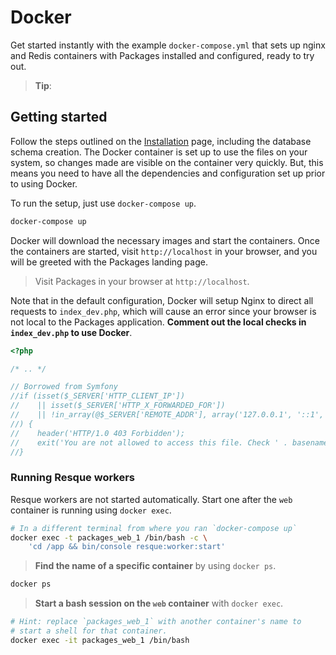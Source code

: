 # Docker

Get started instantly with the example `docker-compose.yml` that sets up nginx and Redis containers with Packages installed and configured, ready to try out.

> **Tip**:

## Getting started

Follow the steps outlined on the [Installation](installation.md) page, including the database schema creation. The Docker container is set up to use the files on your system, so changes made are visible on the container very quickly. But, this means you need to have all the dependencies and configuration set up prior to using Docker.

To run the setup, just use `docker-compose up`.

```bash
docker-compose up
```

Docker will download the necessary images and start the containers. Once the containers are started, visit `http://localhost` in your browser, and you will be greeted with the Packages landing page.

> Visit Packages in your browser at `http://localhost`.

Note that in the default configuration, Docker will setup Nginx to direct all requests to `index_dev.php`, which will cause an error since your browser is not local to the Packages application. **Comment out the local checks in `index_dev.php` to use Docker**.

```php
<?php

/* .. */

// Borrowed from Symfony
//if (isset($_SERVER['HTTP_CLIENT_IP'])
//    || isset($_SERVER['HTTP_X_FORWARDED_FOR'])
//    || !in_array(@$_SERVER['REMOTE_ADDR'], array('127.0.0.1', '::1', 'fe80::1'))
//) {
//    header('HTTP/1.0 403 Forbidden');
//    exit('You are not allowed to access this file. Check ' . basename(__FILE__) . ' for more information.');
//}

```

### Running Resque workers

Resque workers are not started automatically. Start one after the `web` container is running using `docker exec`.

```bash
# In a different terminal from where you ran `docker-compose up`
docker exec -t packages_web_1 /bin/bash -c \
    'cd /app && bin/console resque:worker:start'
```

> **Find the name of a specific container** by using `docker ps`.
  ```bash
  docker ps
  ```

> **Start a bash session on the `web` container** with `docker exec`.
  ```bash
  # Hint: replace `packages_web_1` with another container's name to 
  # start a shell for that container.
  docker exec -it packages_web_1 /bin/bash
  ```
